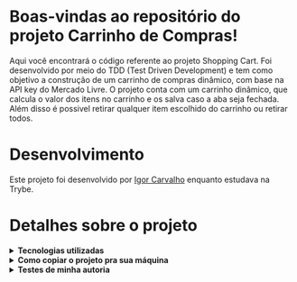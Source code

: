 # Boas-vindas ao repositório do projeto Carrinho de Compras!

Aqui você encontrará o código referente ao projeto Shopping Cart. Foi desenvolvido por meio do TDD (Test Driven Development) e tem como objetivo a construção de um carrinho de compras dinâmico, com base na API key do Mercado Livre. O projeto conta com um carrinho dinâmico, que calcula o valor dos itens no carrinho e os salva caso a aba seja fechada. Além disso é possivel retirar qualquer item escolhido do carrinho ou retirar todos.

# Desenvolvimento

Este projeto foi desenvolvido por [Igor Carvalho](https://www.linkedin.com/in/igor-carvalho-554481244/) enquanto estudava na Trybe.

# Detalhes sobre o projeto

<details>
  <summary><strong>Tecnologias utilizadas</strong></summary><br />

  - HTML Semântico
  - CSS
  - JavaScript
  - JavaScript DOM e Eventos
  - WebStorage (localStorage)
  - CSS Flexbox
  - JavaScript ES6
  - JavaScript ES6 HOFs
</details>

<details>
  <summary><strong>Como copiar o projeto pra sua máquina</strong></summary><br />

  Em primeiro lugar clone o repositório
  - `git clone * chave SSH *`
  Depois disso entre na pasta clonada
  - `cd * nome da pasta *`
  E por último instale as dependências do projeto pelo terminal
  - `npm install`
</details>

<details>
  <summary><strong>Testes de minha autoria</strong></summary><br />

  Como dito anteriormente, o código foi realizado a partir do TDD, sendo assim é possível testar as funções desenvolvidas. Todos os testes se encontram na pasta 'tests'. 
  `Atenção: apenas os testes mostrados aqui são de minha autoria, o restante são de autoria da Trybe`
  <details>
    <summary><strong>Teste da função fetchItem</strong></summary><br />
    O código referente ao teste se encontra em fetchItem.test.js, e para rodá-lo basta digitar no terminal
    ```bash
    npm test fetchItem
    ```
  </details>
  <details>
    <summary><strong>Teste da função fetchProducts</strong></summary><br />
    O código referente ao teste se encontra em fetchProducts.test.js. e para rodá-lo basta digitar no terminal
    ```bash
    npm test fetchProducts
    ```
  </details>
  <details>
    <summary><strong>Teste da função getSavedCartItems</strong></summary><br />
    O código referente ao teste se encontra em getSavedCartItems.test.js e para rodá-lo basta digitar no terminal
    ```bash
    npm test getSavedCartItems
    ```
  </details>
  <details>
    <summary><strong>Teste da função saveCartItems</strong></summary><br />
    O código referente ao teste se encontra em saveCartItems.test.js e para rodá-lo basta digitar no terminal
    ```bash
    npm test saveCartItems
    ```
  </details>
</details>
